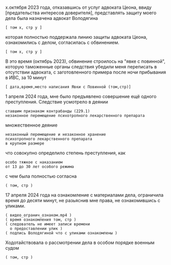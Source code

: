 х.октября 2023 года, отказавшись от услуг адвоката Цеона, 
ввиду [предательства интересов доверителя],
представлять защиту моего дела была назначена 
адвокат Володягина 

    [ том х, стр у ]

которая полностью поддержала линию защиты 
адвоката Цеона, ознакомились с делом, 
согласилась с обвинением.

    [ том х, стр у ]

В это время (октябрь 2023), обвинение строилось на 
"явке с повинной", которую таможенные органы следствия 
убедили меня переписать в отсутствии адвоката, 
с заготовленного примера после ночи прибывания в ИВС, 
за 10 минут 

    [ дата,время,место написания Явки с Повинной (том,стр)]

1 апреля 2024 года, мне было предъявлено совершение
ещё одного преступления. Следствие усмотрело в деянии

    ставшим признаком контрабанды (229.1)
    незаконное перемещение психотропного лекарственного препарата

  множественное деяние

    незаконный перемещение и незаконное хранение
    психотропного лекарственного препарата
    в крупном размере

  что совокупно определило степень преступления, как

    особо тяжкое с наказанием
    от 13 до 30 лет особого режима
    
  с чем была полностью согласна

    ( том, стр )

17 апреля 2024 года на ознакомление с материалами дела, 
ограничила время до десяти минут, не
разьяснив мне права, не ознакомившись с уликами. 


    ( видео_огранич_ознаком.mp4 )
    ( время ознакомления том, стр )
    ( следователь не имеет записи времени
      о предоставлении улик )
    ( подпись Володягиной что с уликами ознакомлены )
    
Ходотайствовала о рассмотрении дела в особом порядке военным судом

    ( том, стр )
